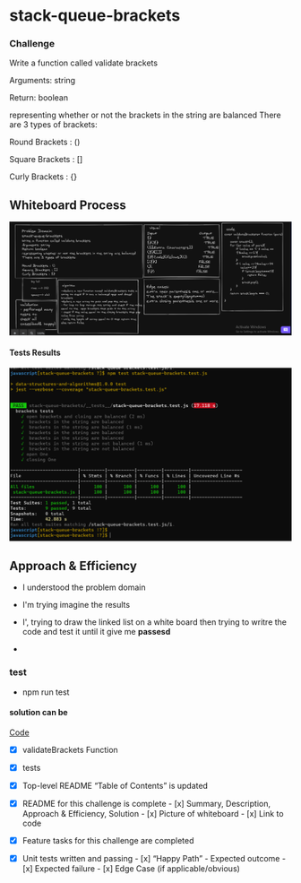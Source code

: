 #  stack-queue-brackets

### Challenge
Write a function called validate brackets

Arguments: string

Return: boolean

representing whether or not the brackets in the string are balanced
There are 3 types of brackets:

Round Brackets : ()


Square Brackets : []

Curly Brackets : {}




## Whiteboard Process

![whiteBoard](/javascript/stack-queue-brackets/img/whiteBoard.png)

#### Tests Results 

![tests](/javascript/stack-queue-brackets/img/tests.png)

## Approach & Efficiency

* I understood the problem domain

* I'm trying imagine the results 

* I', trying to draw the linked list on a white board then trying to writre the code and test it until it give me **passesd**
*


### test 

* npm run test


#### solution can be 

[Code](/javascript/stack-queue-brackets/stack-queue-brackets.js)






- [x] validateBrackets Function




- [x] tests

 - [x] Top-level README “Table of Contents” is updated
 - [x] README for this challenge is complete
       - [x] Summary, Description, Approach & Efficiency, Solution
       - [x] Picture of whiteboard
       - [x] Link to code
 - [x] Feature tasks for this challenge are completed
 - [x] Unit tests written and passing
       - [x] “Happy Path” - Expected outcome
       - [x] Expected failure
       - [x] Edge Case (if applicable/obvious)